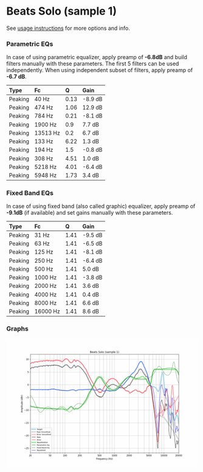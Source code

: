 # Beats Solo (sample 1)
See [usage instructions](https://github.com/jaakkopasanen/AutoEq#usage) for more options and info.

### Parametric EQs
In case of using parametric equalizer, apply preamp of **-6.8dB** and build filters manually
with these parameters. The first 5 filters can be used independently.
When using independent subset of filters, apply preamp of **-6.7 dB**.

| Type    | Fc       |    Q | Gain    |
|:--------|:---------|:-----|:--------|
| Peaking | 40 Hz    | 0.13 | -8.9 dB |
| Peaking | 474 Hz   | 1.06 | 12.9 dB |
| Peaking | 784 Hz   | 0.21 | -8.1 dB |
| Peaking | 1900 Hz  | 0.9  | 7.7 dB  |
| Peaking | 13513 Hz | 0.2  | 6.7 dB  |
| Peaking | 133 Hz   | 6.22 | 1.3 dB  |
| Peaking | 194 Hz   | 1.5  | -0.8 dB |
| Peaking | 308 Hz   | 4.51 | 1.0 dB  |
| Peaking | 5218 Hz  | 4.01 | -6.4 dB |
| Peaking | 5948 Hz  | 1.73 | 3.4 dB  |

### Fixed Band EQs
In case of using fixed band (also called graphic) equalizer, apply preamp of **-9.1dB**
(if available) and set gains manually with these parameters.

| Type    | Fc       |    Q | Gain    |
|:--------|:---------|:-----|:--------|
| Peaking | 31 Hz    | 1.41 | -9.5 dB |
| Peaking | 63 Hz    | 1.41 | -6.5 dB |
| Peaking | 125 Hz   | 1.41 | -8.1 dB |
| Peaking | 250 Hz   | 1.41 | -6.4 dB |
| Peaking | 500 Hz   | 1.41 | 5.0 dB  |
| Peaking | 1000 Hz  | 1.41 | -3.8 dB |
| Peaking | 2000 Hz  | 1.41 | 3.6 dB  |
| Peaking | 4000 Hz  | 1.41 | 0.4 dB  |
| Peaking | 8000 Hz  | 1.41 | 6.6 dB  |
| Peaking | 16000 Hz | 1.41 | 8.6 dB  |

### Graphs
![](./Beats%20Solo%20(sample%201).png)